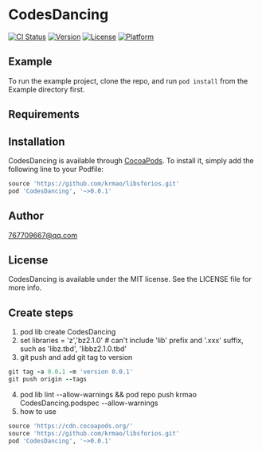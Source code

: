 # CodesDancing

[![CI Status](https://img.shields.io/travis/767709667@qq.com/CodesDancing.svg?style=flat)](https://travis-ci.org/767709667@qq.com/CodesDancing)
[![Version](https://img.shields.io/cocoapods/v/CodesDancing.svg?style=flat)](https://cocoapods.org/pods/CodesDancing)
[![License](https://img.shields.io/cocoapods/l/CodesDancing.svg?style=flat)](https://cocoapods.org/pods/CodesDancing)
[![Platform](https://img.shields.io/cocoapods/p/CodesDancing.svg?style=flat)](https://cocoapods.org/pods/CodesDancing)

## Example

To run the example project, clone the repo, and run `pod install` from the Example directory first.

## Requirements

## Installation

CodesDancing is available through [CocoaPods](https://cocoapods.org). To install
it, simply add the following line to your Podfile:

```ruby
source 'https://github.com/krmao/libsforios.git'
pod 'CodesDancing', '~>0.0.1'
```

## Author

767709667@qq.com

## License

CodesDancing is available under the MIT license. See the LICENSE file for more info.

## Create steps
1. pod lib create CodesDancing
2. set libraries = 'z','bz2.1.0' # can't include 'lib' prefix and '.xxx' suffix, such as 'libz.tbd', 'libbz2.1.0.tbd' 
3. git push and add git tag to version

```ruby
git tag -a 0.0.1 -m 'version 0.0.1'
git push origin --tags
```

4. pod lib lint --allow-warnings &&  pod repo push krmao CodesDancing.podspec --allow-warnings
5. how to use

```ruby
source 'https://cdn.cocoapods.org/'
source 'https://github.com/krmao/libsforios.git'
pod 'CodesDancing', '~>0.0.1'
```
